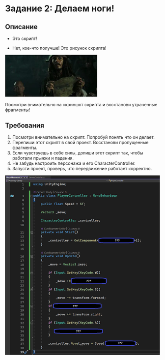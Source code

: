 # Задание 2: Делаем ноги!

## Описание

- Это скрипт!
 
- Нет, кое-что получше! Это рисунок скрипта!

<img src="https://github.com/copetonrob/YP_Unity_M3_W2/blob/main/img/meme2.jpg" width="300"/>

Посмотри внимательно на скриншот скрипта и восстанови утраченные фрагменты!

## Требования

1. Посмотри внимательно на скрипт. Попробуй понять что он делает.
2. Перепиши этот скрипт в свой проект. Восстанови пропущенные фрагменты.
3. Если чувствуешь в себе силы, допиши этот скрипт так, чтобы работали прыжки и падения.
4. Не забудь настроить персонажа и его CharacterController.
5. Запусти проект, проверь, что передвижение работает корректно.

<img src="https://github.com/copetonrob/YP_Unity_M3_W2/blob/main/img/script2.png"/>

